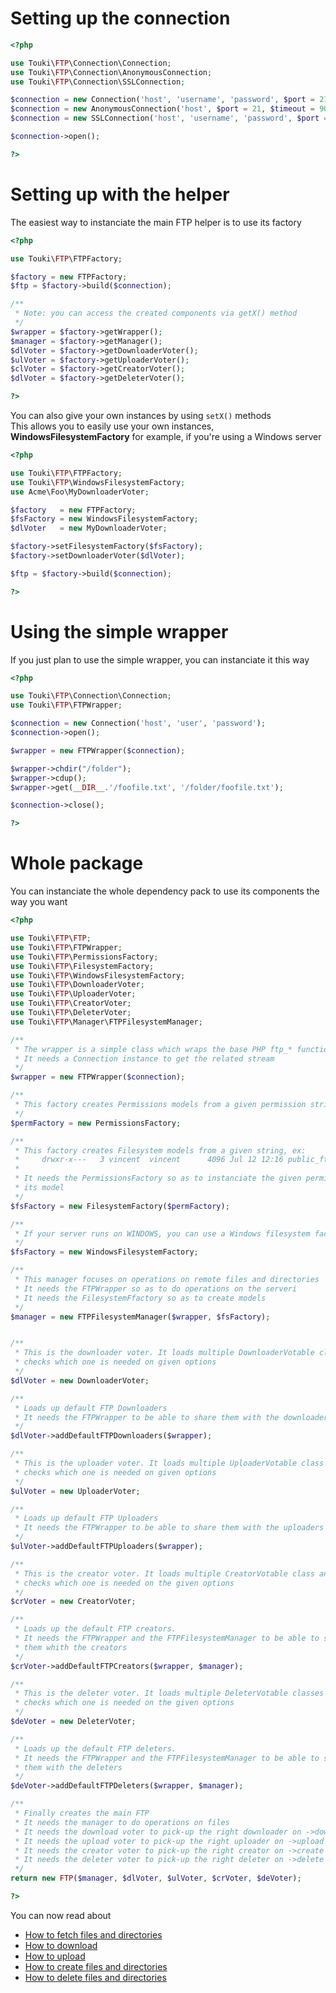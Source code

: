 # Setting up the connection

```php
<?php

use Touki\FTP\Connection\Connection;
use Touki\FTP\Connection\AnonymousConnection;
use Touki\FTP\Connection\SSLConnection;

$connection = new Connection('host', 'username', 'password', $port = 21, $timeout = 90, $passive = false);
$connection = new AnonymousConnection('host', $port = 21, $timeout = 90, $passive = false);
$connection = new SSLConnection('host', 'username', 'password', $port = 21, $timeout = 90, $passive = false);

$connection->open();

?>
```

# Setting up with the helper

The easiest way to instanciate the main FTP helper is to use its factory

```php
<?php

use Touki\FTP\FTPFactory;

$factory = new FTPFactory;
$ftp = $factory->build($connection);

/**
 * Note: you can access the created components via getX() method
 */
$wrapper = $factory->getWrapper();
$manager = $factory->getManager();
$dlVoter = $factory->getDownloaderVoter();
$ulVoter = $factory->getUploaderVoter();
$clVoter = $factory->getCreatorVoter();
$dlVoter = $factory->getDeleterVoter();

?>
```

You can also give your own instances by using `setX()` methods  
This allows you to easily use your own instances, **WindowsFilesystemFactory** for example, if you're using a Windows server

```php
<?php

use Touki\FTP\FTPFactory;
use Touki\FTP\WindowsFilesystemFactory;
use Acme\Foo\MyDownloaderVoter;

$factory   = new FTPFactory;
$fsFactory = new WindowsFilesystemFactory;
$dlVoter   = new MyDownloaderVoter;

$factory->setFilesystemFactory($fsFactory);
$factory->setDownloaderVoter($dlVoter);

$ftp = $factory->build($connection);

?>
```

# Using the simple wrapper

If you just plan to use the simple wrapper, you can instanciate it this way

```php
<?php

use Touki\FTP\Connection\Connection;
use Touki\FTP\FTPWrapper;

$connection = new Connection('host', 'user', 'password');
$connection->open();

$wrapper = new FTPWrapper($connection);

$wrapper->chdir("/folder");
$wrapper->cdup();
$wrapper->get(__DIR__.'/foofile.txt', '/folder/foofile.txt');

$connection->close();

?>
```

# Whole package

You can instanciate the whole dependency pack to use its components the way you want

```php
<?php

use Touki\FTP\FTP;
use Touki\FTP\FTPWrapper;
use Touki\FTP\PermissionsFactory;
use Touki\FTP\FilesystemFactory;
use Touki\FTP\WindowsFilesystemFactory;
use Touki\FTP\DownloaderVoter;
use Touki\FTP\UploaderVoter;
use Touki\FTP\CreatorVoter;
use Touki\FTP\DeleterVoter;
use Touki\FTP\Manager\FTPFilesystemManager;

/**
 * The wrapper is a simple class which wraps the base PHP ftp_* functions
 * It needs a Connection instance to get the related stream
 */
$wrapper = new FTPWrapper($connection);

/**
 * This factory creates Permissions models from a given permission string (rw-)
 */
$permFactory = new PermissionsFactory;

/**
 * This factory creates Filesystem models from a given string, ex:
 *     drwxr-x---   3 vincent  vincent      4096 Jul 12 12:16 public_ftp
 *
 * It needs the PermissionsFactory so as to instanciate the given permissions in
 * its model
 */
$fsFactory = new FilesystemFactory($permFactory);

/**
 * If your server runs on WINDOWS, you can use a Windows filesystem factory instead
 */
$fsFactory = new WindowsFilesystemFactory;

/**
 * This manager focuses on operations on remote files and directories
 * It needs the FTPWrapper so as to do operations on the serveri
 * It needs the FilesystemFfactory so as to create models
 */
$manager = new FTPFilesystemManager($wrapper, $fsFactory);


/**
 * This is the downloader voter. It loads multiple DownloaderVotable class and
 * checks which one is needed on given options
 */
$dlVoter = new DownloaderVoter;

/**
 * Loads up default FTP Downloaders
 * It needs the FTPWrapper to be able to share them with the downloaders
 */
$dlVoter->addDefaultFTPDownloaders($wrapper);

/**
 * This is the uploader voter. It loads multiple UploaderVotable class and
 * checks which one is needed on given options
 */
$ulVoter = new UploaderVoter;

/**
 * Loads up default FTP Uploaders
 * It needs the FTPWrapper to be able to share them with the uploaders
 */
$ulVoter->addDefaultFTPUploaders($wrapper);

/**
 * This is the creator voter. It loads multiple CreatorVotable class and
 * checks which one is needed on the given options
 */
$crVoter = new CreatorVoter;

/**
 * Loads up the default FTP creators.
 * It needs the FTPWrapper and the FTPFilesystemManager to be able to share
 * them whith the creators
 */
$crVoter->addDefaultFTPCreators($wrapper, $manager);

/**
 * This is the deleter voter. It loads multiple DeleterVotable classes and
 * checks which one is needed on the given options
 */
$deVoter = new DeleterVoter;

/**
 * Loads up the default FTP deleters.
 * It needs the FTPWrapper and the FTPFilesystemManager to be able to share
 * them with the deleters
 */
$deVoter->addDefaultFTPDeleters($wrapper, $manager);

/**
 * Finally creates the main FTP
 * It needs the manager to do operations on files
 * It needs the download voter to pick-up the right downloader on ->download
 * It needs the upload voter to pick-up the right uploader on ->upload
 * It needs the creator voter to pick-up the right creator on ->create
 * It needs the deleter voter to pick-up the right deleter on ->delete
 */
return new FTP($manager, $dlVoter, $ulVoter, $crVoter, $deVoter);

?>
```

You can now read about

 * [How to fetch files and directories][1]
 * [How to download][2]
 * [How to upload][3]
 * [How to create files and directories][4]
 * [How to delete files and directories][5]

[1]: https://github.com/touki653/php-ftp-wrapper/blob/master/docs/fetching_files_and_directories.md
[2]: https://github.com/touki653/php-ftp-wrapper/blob/master/docs/downloading.md
[3]: https://github.com/touki653/php-ftp-wrapper/blob/master/docs/uploading.md
[4]: https://github.com/touki653/php-ftp-wrapper/blob/master/docs/creating.md
[5]: https://github.com/touki653/php-ftp-wrapper/blob/master/docs/deleting.md
